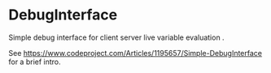 # DebugInterface
Simple debug interface for client server live variable evaluation .

See https://www.codeproject.com/Articles/1195657/Simple-DebugInterface for a brief intro.
